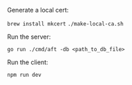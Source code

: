 Generate a local cert:

`brew install mkcert`
`./make-local-ca.sh`

Run the server:

`go run ./cmd/aft -db <path_to_db_file>`

Run the client:

`npm run dev`
